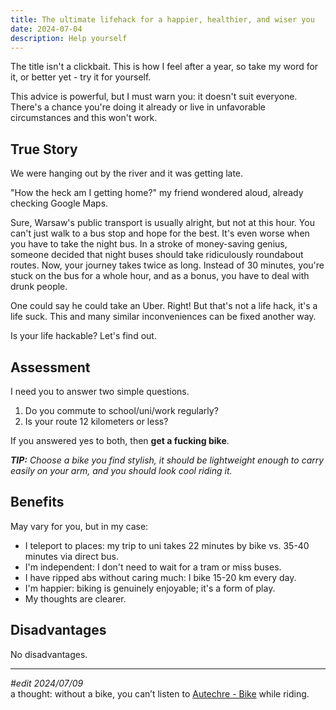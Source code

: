 ```yaml
---
title: The ultimate lifehack for a happier, healthier, and wiser you
date: 2024-07-04
description: Help yourself
---
```


The title isn't a clickbait. This is how I feel after a year, so take my word for it, or better yet - try it for yourself.

This advice is powerful, but I must warn you: it doesn't suit everyone. There's a chance you're doing it already or live in unfavorable circumstances and this won't work.

## True Story

We were hanging out by the river and it was getting late.

"How the heck am I getting home?" my friend wondered aloud, already checking Google Maps.

Sure, Warsaw's public transport is usually alright, but not at this hour. You can't just walk to a bus stop and hope for the best. It's even worse when you have to take the night bus. In a stroke of money-saving genius, someone decided that night buses should take ridiculously roundabout routes. Now, your journey takes twice as long. Instead of 30 minutes, you're stuck on the bus for a whole hour, and as a bonus, you have to deal with drunk people.

One could say he could take an Uber. Right! But that's not a life hack, it's a life suck. This and many similar inconveniences can be fixed another way.

Is your life hackable? Let's find out.

## Assessment

I need you to answer two simple questions.

1. Do you commute to school/uni/work regularly?
2. Is your route 12 kilometers or less?

If you answered yes to both, then **get a fucking bike**.

_**TIP:** Choose a bike you find stylish, it should be lightweight enough to carry easily on your arm, and you should look cool riding it._

## Benefits

May vary for you, but in my case:

- I teleport to places: my trip to uni takes 22 minutes by bike vs. 35-40 minutes via direct bus.
- I'm independent: I don't need to wait for a tram or miss buses.
- I have ripped abs without caring much: I bike 15-20 km every day.
- I'm happier: biking is genuinely enjoyable; it's a form of play.
- My thoughts are clearer.

## Disadvantages

No disadvantages.

---

_#edit 2024/07/09_<br />a thought: without a bike, you can’t listen to [Autechre - Bike](https://www.youtube.com/watch?v=qkTJTf7Yvk8) while riding.
